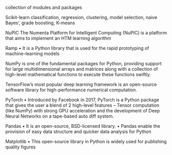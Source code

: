 collection of modules and packages

Scikit-learn
classification, 
regression, clustering, model selection, naive Bayesʼ, grade 
boosting, 
K-means

NuPIC
The Numenta Platform for Intelligent Computing NuPIC) is a 
platform that aims to implement an HTM learning algorithm 

Ramp
 • It is a Python library that is used for the rapid prototyping of 
machine-learning models

NumPy is one of the fundamental packages for Python, 
providing support for large multidimensional arrays and 
matrices along with a collection of high-level mathematical 
functions to execute these functions swiftly.

TensorFlowʼs most popular deep learning framework is an 
open-source software library for high-performance 
numerical computation.

PyTorch
 • Introduced by Facebook in 2017, PyTorch is a Python 
package that gives the user a blend of 2 high-level features – 
Tensor computation (like NumPy) with strong GPU 
acceleration and the development of Deep Neural Networks 
on a tape-based auto diff system. 

Pandas
 • It is an open-source, BSD-licensed library. 
• Pandas enable the provision of easy data structure and 
quicker data analysis for Python

Matplotlib
 • This open-source library in Python is widely used for 
publishing quality figures